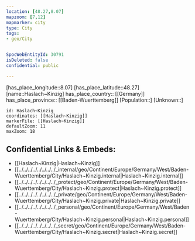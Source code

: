 ```yaml
---
location: [48.27,8.07] 
mapzoom: [7,12] 
mapmarker: city 
type: City
tags:
- geo/City


SpocWebEntityId: 30791
isDeleted: false
confidential: public

---
```

[has_place_longitude::8.07] 
[has_place_latitude::48.27] 
[name::Haslach~Kinzig] 
has_place_country:: [[Germany]]  
has_place_province:: [[Baden-Wuerttemberg]] 
[Population::] 
[Unknown::] 


```leaflet
id: Haslach~Kinzig
coordinates: [[Haslach~Kinzig]] 
markerFile: [[Haslach~Kinzig]] 
defaultZoom: 11 
maxZoom: 18
```


## Confidential Links & Embeds: 
- [[Haslach~Kinzig|Haslach~Kinzig]]  
- [[../../../../../../../../_internal/geo/Continent/Europe/Germany/West/Baden-Wuerttemberg/City/Haslach~Kinzig.internal|Haslach~Kinzig.internal]] 
- [[../../../../../../../../_protect/geo/Continent/Europe/Germany/West/Baden-Wuerttemberg/City/Haslach~Kinzig.protect|Haslach~Kinzig.protect]] 
- [[../../../../../../../../_private/geo/Continent/Europe/Germany/West/Baden-Wuerttemberg/City/Haslach~Kinzig.private|Haslach~Kinzig.private]] 
- [[../../../../../../../../_personal/geo/Continent/Europe/Germany/West/Baden-Wuerttemberg/City/Haslach~Kinzig.personal|Haslach~Kinzig.personal]] 
- [[../../../../../../../../_secret/geo/Continent/Europe/Germany/West/Baden-Wuerttemberg/City/Haslach~Kinzig.secret|Haslach~Kinzig.secret]] 
